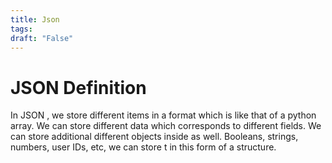 ```yaml
---
title: Json
tags:
draft: "False"
---
```

# JSON Definition
In JSON , we store different items in a format which is like that of a python array. We can store different data which corresponds to different fields. We can store additional different objects inside as well. Booleans, strings, numbers, user IDs, etc, we can store t in this form of a structure. 

